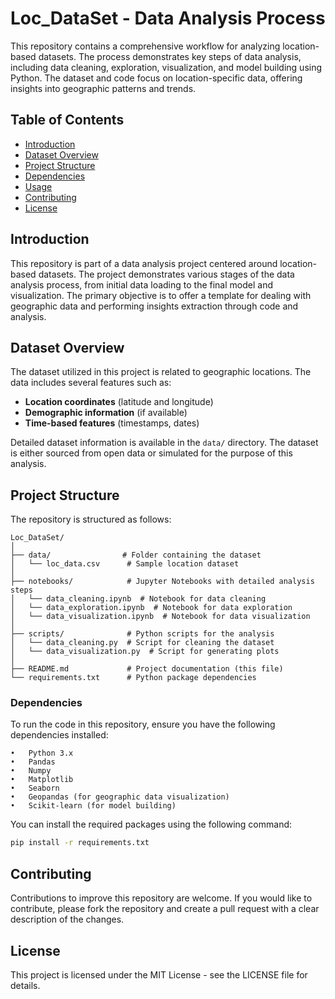 # Loc_DataSet - Data Analysis Process

This repository contains a comprehensive workflow for analyzing location-based datasets. The process demonstrates key steps of data analysis, including data cleaning, exploration, visualization, and model building using Python. The dataset and code focus on location-specific data, offering insights into geographic patterns and trends.

## Table of Contents

- [Introduction](#introduction)
- [Dataset Overview](#dataset-overview)
- [Project Structure](#project-structure)
- [Dependencies](#dependencies)
- [Usage](#usage)
- [Contributing](#contributing)
- [License](#license)

## Introduction

This repository is part of a data analysis project centered around location-based datasets. The project demonstrates various stages of the data analysis process, from initial data loading to the final model and visualization. The primary objective is to offer a template for dealing with geographic data and performing insights extraction through code and analysis.

## Dataset Overview

The dataset utilized in this project is related to geographic locations. The data includes several features such as:

- **Location coordinates** (latitude and longitude)
- **Demographic information** (if available)
- **Time-based features** (timestamps, dates)

Detailed dataset information is available in the `data/` directory. The dataset is either sourced from open data or simulated for the purpose of this analysis.

## Project Structure

The repository is structured as follows:

```plaintext
Loc_DataSet/
│
├── data/                # Folder containing the dataset
│   └── loc_data.csv      # Sample location dataset
│
├── notebooks/            # Jupyter Notebooks with detailed analysis steps
│   └── data_cleaning.ipynb  # Notebook for data cleaning
│   └── data_exploration.ipynb  # Notebook for data exploration
│   └── data_visualization.ipynb  # Notebook for data visualization
│
├── scripts/              # Python scripts for the analysis
│   └── data_cleaning.py  # Script for cleaning the dataset
│   └── data_visualization.py  # Script for generating plots
│
├── README.md             # Project documentation (this file)
└── requirements.txt      # Python package dependencies
```
### Dependencies

To run the code in this repository, ensure you have the following dependencies installed:

	•	Python 3.x
	•	Pandas
	•	Numpy
	•	Matplotlib
	•	Seaborn
	•	Geopandas (for geographic data visualization)
	•	Scikit-learn (for model building)

You can install the required packages using the following command:

```bash
pip install -r requirements.txt
```

## Contributing

Contributions to improve this repository are welcome. If you would like to contribute, please fork the repository and create a pull request with a clear description of the changes.

## License

This project is licensed under the MIT License - see the LICENSE file for details.

